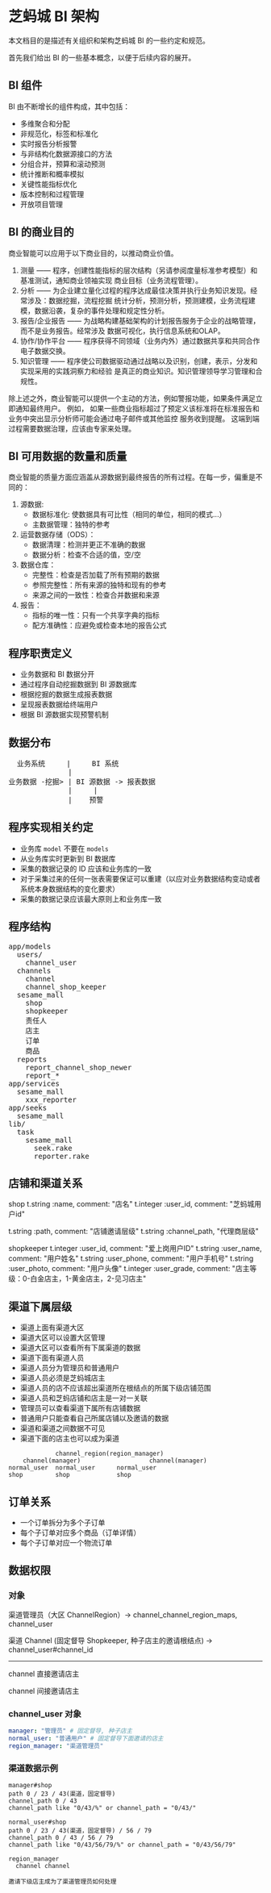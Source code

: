 # 芝蚂城 BI 架构

本文档目的是描述有关组织和架构芝蚂城 BI 的一些约定和规范。

首先我们给出 BI 的一些基本概念，以便于后续内容的展开。

## BI 组件

BI 由不断增长的组件构成，其中包括：

* 多维聚合和分配
* 非规范化，标签和标准化
* 实时报告分析报警
* 与非结构化数据源接口的方法
* 分组合并，预算和滚动预测
* 统计推断和概率模拟
* 关键性能指标优化
* 版本控制和过程管理
* 开放项目管理

## BI 的商业目的

商业智能可以应用于以下商业目的，以推动商业价值。

1. 测量 —— 程序，创建性能指标的层次结构（另请参阅度量标准参考模型）和基准测试，通知商业领袖实现
  商业目标（业务流程管理）。
2. 分析 —— 为企业建立量化过程的程序达成最佳决策并执行业务知识发现。经常涉及：数据挖掘，流程挖掘
  统计分析，预测分析，预测建模，业务流程建模，数据沿袭，复杂的事件处理和规定性分析。
3. 报告/企业报告 —— 为战略构建基础架构的计划报告服务于企业的战略管理，而不是业务报告。经常涉及
  数据可视化，执行信息系统和OLAP。
4. 协作/协作平台 —— 程序获得不同领域（业务内外）通过数据共享和共同合作电子数据交换。
5. 知识管理 —— 程序使公司数据驱动通过战略以及识别，创建，表示，分发和实现采用的实践洞察力和经验
  是真正的商业知识。知识管理领导学习管理和合规性。

除上述之外，商业智能可以提供一个主动的方法，例如警报功能，如果条件满足立即通知最终用户。 例如，
如果一些商业指标超过了预定义该标准将在标准报告和业务中突出显示分析师可能会通过电子邮件或其他监控
服务收到提醒。 这端到端过程需要数据治理，应该由专家来处理。

## BI 可用数据的数量和质量

商业智能的质量方面应涵盖从源数据到最终报告的所有过程。在每一步，偏重是不同的：

1. 源数据:
     * 数据标准化: 使数据具有可比性（相同的单位，相同的模式...）
     * 主数据管理：独特的参考
2. 运营数据存储（ODS）：
     * 数据清理：检测并更正不准确的数据
     * 数据分析：检查不合适的值，空/空
3. 数据仓库：
     * 完整性：检查是否加载了所有预期的数据
     * 参照完整性：所有来源的独特和现有的参考
     * 来源之间的一致性：检查合并数据和来源
4. 报告：
     * 指标的唯一性：只有一个共享字典的指标
     * 配方准确性：应避免或检查本地的报告公式

## 程序职责定义

- 业务数据和 BI 数据分开
- 通过程序自动挖掘数据到 BI 源数据库
- 根据挖掘的数据生成报表数据
- 呈现报表数据给终端用户
- 根据 BI 源数据实现预警机制

## 数据分布

<pre>
  业务系统     |     BI 系统
              |
业务数据 -挖掘> | BI 源数据 -> 报表数据
              |     |
              |    预警
</pre>

## 程序实现相关约定

- 业务库 `model` 不要在 `models`
- 从业务库实时更新到 BI 数据库
- 采集的数据记录的 ID 应该和业务库的一致
- 对于采集过来的任何一张表需要保证可以重建（以应对业务数据结构变动或者系统本身数据结构的变化要求）
- 采集的数据记录应该最大原则上和业务库一致

## 程序结构

<pre>
app/models
  users/
    channel_user
  channels
    channel
    channel_shop_keeper
  sesame_mall
    shop
    shopkeeper
    责任人
    店主
    订单
    商品
  reports
    report_channel_shop_newer
    report_*
app/services
  sesame_mall
    xxx_reporter
app/seeks
  sesame_mall
lib/
  task
    sesame_mall
      seek.rake
      reporter.rake
</pre>

## 店铺和渠道关系

shop
  t.string :name, comment: "店名"
  t.integer :user_id, comment: "芝蚂城用户id"

  t.string :path, comment: "店铺邀请层级"
  t.string :channel_path, "代理商层级"

shopkeeper
  t.integer :user_id, comment: "爱上岗用户ID"
  t.string :user_name, comment: "用户姓名"
  t.string :user_phone, comment: "用户手机号"
  t.string :user_photo, comment: "用户头像"
  t.integer :user_grade, comment: "店主等级：0-白金店主，1-黄金店主，2-见习店主"

## 渠道下属层级

* 渠道上面有渠道大区
* 渠道大区可以设置大区管理
* 渠道大区可以查看所有下属渠道的数据
* 渠道下面有渠道人员
* 渠道人员分为管理员和普通用户
* 渠道人员必须是芝蚂城店主
* 渠道人员的店不应该超出渠道所在根结点的所属下级店铺范围
* 渠道人员和芝蚂店铺和店主是一对一关联
* 管理员可以查看渠道下属所有店铺数据
* 普通用户只能查看自己所属店铺以及邀请的数据
* 渠道和渠道之间数据不可见
* 渠道下面的店主也可以成为渠道


```shell
             channel_region(region_manager)
    channel(manager)                   channel(manager)
normal_user  normal_user      normal_user
shop         shop             shop
```

## 订单关系

* 一个订单拆分为多个子订单
* 每个子订单对应多个商品（订单详情）
* 每个子订单对应一个物流订单

## 数据权限

### 对象

渠道管理员（大区 ChannelRegion）-> channel_channel_region_maps, channel_user

渠道 Channel (固定督导 Shopkeeper, 种子店主的邀请根结点) -> channel_user#channel_id

---------------

channel 直接邀请店主

channel 间接邀请店主

### channel_user 对象

```yaml
manager: "管理员" # 固定督导, 种子店主
normal_user: "普通用户" # 固定督导下面邀请的店主
region_manager: "渠道管理员"
```

### 渠道数据示例

```shell
manager#shop
path 0 / 23 / 43(渠道，固定督导)
channel_path 0 / 43
channel_path like "0/43/%" or channel_path = "0/43/"

normal_user#shop
path 0 / 23 / 43(渠道，固定督导) / 56 / 79
channel_path 0 / 43 / 56 / 79
channel_path like "0/43/56/79/%" or channel_path = "0/43/56/79"

region_manager
  channel channel

邀请下级店主成为了渠道管理员如何处理
```
